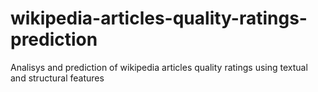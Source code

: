 # wikipedia-articles-quality-ratings-prediction
Analisys and prediction of wikipedia articles quality ratings using textual and structural features
